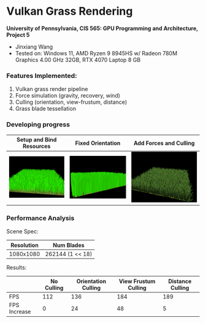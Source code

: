 # Vulkan Grass Rendering

**University of Pennsylvania, CIS 565: GPU Programming and Architecture, Project 5**

-   Jinxiang Wang
-   Tested on: Windows 11, AMD Ryzen 9 8945HS w/ Radeon 780M Graphics 4.00 GHz 32GB, RTX 4070 Laptop 8 GB

### Features Implemented:

1. Vulkan grass render pipeline
2. Force simulation (gravity, recovery, wind)
3. Culling (orientation, view-frustum, distance)
4. Grass blade tessellation

### Developing progress

| Setup and Bind Resources   | Fixed Orientation       | Add Forces and Culling |
| -------------------------- | ----------------------- | ---------------------- |
| ![](results/showgrass.png) | ![](results/bugfix.png) | ![](results/final.png) |

### Performance Analysis

Scene Spec:

| Resolution | Num Blades       |
| ---------- | ---------------- |
| 1080x1080  | 262144 (1 << 18) |

Results:

|              | No Culling | Orientation Culling | View Frustum Culling | Distance Culling |
| ------------ | ---------- | ------------------- | -------------------- | ---------------- |
| FPS          | 112        | 136                 | 184                  | 189              |
| FPS Increase | 0          | 24                  | 48                   | 5                |
